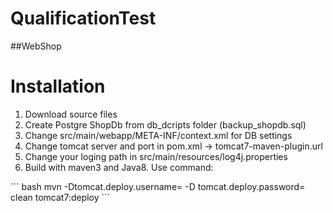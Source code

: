 # QualificationTest 
##WebShop

<h1> Installation </h1>

<ol>
  <li> Download source files</li>
  <li>Create Postgre ShopDb from db_dcripts folder (backup_shopdb.sql) </li>
  <li> Change src/main/webapp/META-INF/context.xml for DB settings</li> 
  <li> Change tomcat server and port in pom.xml -> tomcat7-maven-plugin.url</li>
  <li> Change your loging path in src/main/resources/log4j.properties</li>
  <li>Build with maven3 and Java8. Use command:</li> 
</ol>
  ``` bash
  mvn -Dtomcat.deploy.username=<your tomcat user> -D tomcat.deploy.password=<your tomcat password> clean tomcat7:deploy 
  ```
